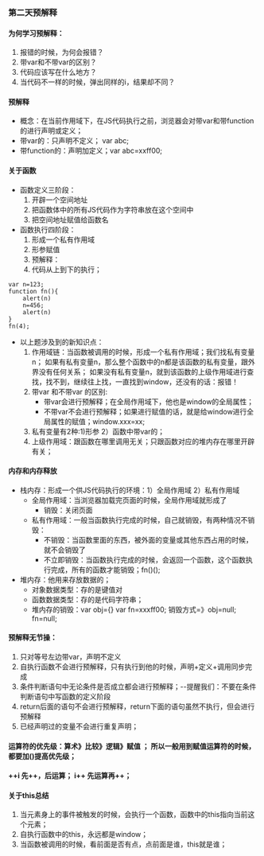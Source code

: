### 第二天预解释
#### 为何学习预解释：
1. 报错的时候，为何会报错？
2. 带var和不带var的区别？
3. 代码应该写在什么地方？
4. 当代码不一样的时候，弹出同样的i，结果却不同？
#### 预解释
- 概念：在当前作用域下，在JS代码执行之前，浏览器会对带var和带function的进行声明或定义；
- 带var的：只声明不定义； var abc;
- 带function的：声明加定义；var abc=xxff00;
#### 关于函数
- 函数定义三阶段：
    1. 开辟一个空间地址
    2. 把函数体中的所有JS代码作为字符串放在这个空间中
    3. 把空间地址赋值给函数名
- 函数执行四阶段：
    1. 形成一个私有作用域
    2. 形参赋值
    3. 预解释：
    4. 代码从上到下的执行；
```
var n=123;
function fn(){
    alert(n)
    n=456;
    alert(n)
}
fn(4);
```
- 以上题涉及到的新知识点：
    1. 作用域链：当函数被调用的时候，形成一个私有作用域；我们找私有变量n；
    如果有私有变量n，那么整个函数中的n都是该函数的私有变量，跟外界没有任何关系；
    如果没有私有变量n，就到该函数的上级作用域进行查找，找不到，继续往上找，一直找到window，还没有的话：报错！
    2. 带var 和不带var 的区别:
        - 带var会进行预解释；在全局作用域下，他也是window的全局属性；
        - 不带var不会进行预解释；如果进行赋值的话，就是给window进行全局属性的赋值；window.xxx=xx;
    3. 私有变量有2种:1)形参 2）函数中带var的；
    4. 上级作用域：跟函数在哪里调用无关；只跟函数对应的堆内存在哪里开辟有关；
#### 内存和内存释放
- 栈内存：形成一个供JS代码执行的环境：1）全局作用域 2）私有作用域
    - 全局作用域：当浏览器加载完页面的时候，全局作用域就形成了
        - 销毁：关闭页面
    - 私有作用域：一般当函数执行完成的时候，自己就销毁，有两种情况不销毁：
        - 不销毁：当函数里面的东西，被外面的变量或其他东西占用的时候，就不会销毁了
        - 不立即销毁：当函数执行完成的时候，会返回一个函数，这个函数执行完成，所有的函数才能销毁；fn()();
- 堆内存：他用来存放数据的；
    - 对象数据类型：存的是键值对
    - 函数数据类型：存的是代码字符串；
    - 堆内存的销毁：var obj={}  var fn=xxxff00; 销毁方式=》obj=null; fn=null;
#### 预解释无节操：
1. 只对等号左边带var，声明不定义
2. 自执行函数不会进行预解释，只有执行到他的时候，声明+定义+调用同步完成
3. 条件判断语句中无论条件是否成立都会进行预解释；--提醒我们：不要在条件判断语句中写函数的定义阶段
4. return后面的语句不会进行预解释，return下面的语句虽然不执行，但会进行预解释
5. 已经声明过的变量不会进行重复声明；
#### 运算符的优先级：算术》比较》逻辑》赋值 ； 所以一般用到赋值运算符的时候，都要加()提高优先级；
#### ++i 先++，后运算； i++ 先运算再++；
#### 关于this总结
1. 当元素身上的事件被触发的时候，会执行一个函数，函数中的this指向当前这个元素；
2. 自执行函数中的this，永远都是window；
3. 当函数被调用的时候，看前面是否有点，点前面是谁，this就是谁；
